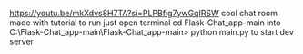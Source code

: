 https://youtu.be/mkXdvs8H7TA?si=PLPBfig7ywGqIRSW
cool chat room made with tutorial to run 
just open terminal 
cd Flask-Chat_app-main
into C:\Flask-Chat_app-main\Flask-Chat_app-main>
 python main.py to start dev server
